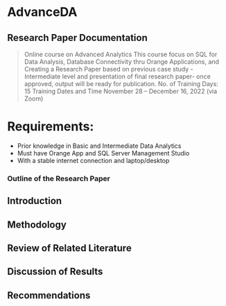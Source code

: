 # AdvanceDA
## Research Paper Documentation
> Online course on Advanced Analytics
This course focus on SQL for Data Analysis, Database Connectivity thru
Orange Applications, and Creating a Research Paper based on previous case
study -Intermediate level and presentation of final research paper- once approved,
output will be ready for publication.
>No. of Training Days: 15
>Training Dates and Time November 28 – December 16, 2022 (via Zoom)

# Requirements:
- Prior knowledge in Basic and Intermediate Data Analytics
- Must have Orange App and SQL Server Management Studio
- With a stable internet connection and laptop/desktop

### Outline of the Research Paper
## Introduction
## Methodology
## Review of Related Literature
## Discussion of Results
## Recommendations
